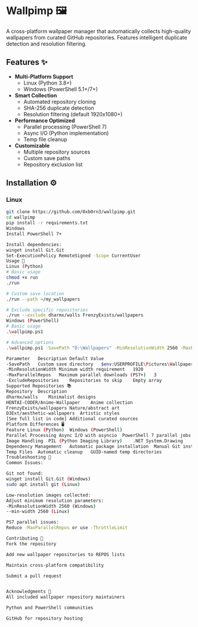 # Wallpimp 🖼️

A cross-platform wallpaper manager that automatically collects high-quality wallpapers from curated GitHub repositories. Features intelligent duplicate detection and resolution filtering.

## Features ✨

- **Multi-Platform Support**
  - Linux (Python 3.8+)
  - Windows (PowerShell 5.1+/7+)
- **Smart Collection**
  - Automated repository cloning
  - SHA-256 duplicate detection
  - Resolution filtering (default 1920x1080+)
- **Performance Optimized**
  - Parallel processing (PowerShell 7)
  - Async I/O (Python implementation)
  - Temp file cleanup
- **Customizable**
  - Multiple repository sources
  - Custom save paths
  - Repository exclusion list

## Installation ⚙️

### Linux
```bash
git clone https://github.com/0xb0rn3/wallpimp.git
cd wallpimp
pip install -r requirements.txt
Windows
Install PowerShell 7+

Install dependencies:
winget install Git.Git
Set-ExecutionPolicy RemoteSigned -Scope CurrentUser
Usage 🚀
Linux (Python)
# Basic usage
chmod +x run 
./run

# Custom save location
./run --path ~/my_wallpapers

# Exclude specific repositories
./run --exclude dharmx/walls FrenzyExists/wallpapers
Windows (PowerShell)
# Basic usage
.\wallpimp.ps1

# Advanced options
.\wallpimp.ps1 -SavePath "D:\Wallpapers" -MinResolutionWidth 2560 -MaxParallelRepos 5

Parameter	Description	Default Value
-SavePath	Custom save directory	$env:USERPROFILE\Pictures\Wallpapers
-MinResolutionWidth	Minimum width requirement	1920
-MaxParallelRepos	Maximum parallel downloads (PS7+)	3
-ExcludeRepositories	Repositories to skip	Empty array
Supported Repositories 📚
Repository	Description
dharmx/walls	Minimalist designs
HENTAI-CODER/Anime-Wallpaper	Anime collection
FrenzyExists/wallpapers	Nature/abstract art
D3Ext/aesthetic-wallpapers	Artistic styles
[See full list in code]	Additional curated sources
Platform Differences 🖥️
Feature	Linux (Python)	Windows (PowerShell)
Parallel Processing	Async I/O with asyncio	PowerShell 7 parallel jobs
Image Handling	PIL (Python Imaging Library)	.NET System.Drawing
Dependency Management	Automatic package installation	Manual Git installation
Temp Files	Automatic cleanup	GUID-named temp directories
Troubleshooting 🔧
Common Issues:

Git not found:
winget install Git.Git (Windows)
sudo apt install git (Linux)

Low-resolution images collected:
Adjust minimum resolution parameters:
-MinResolutionWidth 2560 (Windows)
--min-width 2560 (Linux)

PS7 parallel issues:
Reduce -MaxParallelRepos or use -ThrottleLimit

Contributing 🤝
Fork the repository

Add new wallpaper repositories to REPOS lists

Maintain cross-platform compatibility

Submit a pull request


Acknowledgments 🙏
All included wallpaper repository maintainers

Python and PowerShell communities

GitHub for repository hosting

